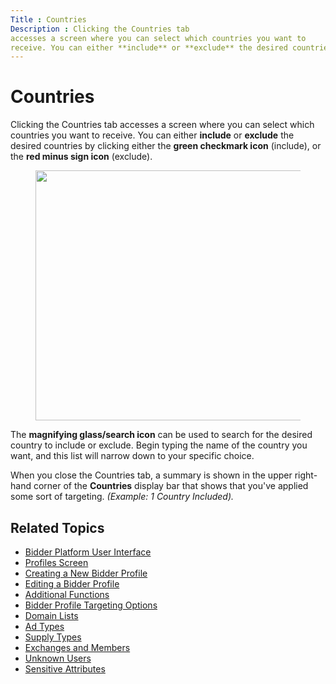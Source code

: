 ```yaml
---
Title : Countries
Description : Clicking the Countries tab
accesses a screen where you can select which countries you want to
receive. You can either **include** or **exclude** the desired countries
---
```



# Countries



Clicking the Countries tab
accesses a screen where you can select which countries you want to
receive. You can either **include** or **exclude** the desired countries
by clicking either the **green checkmark icon** (include), or the **red
minus sign icon** (exclude).

<figure class="fig fignone">
<p><img src="images/countries-figure-1.png" class="image" width="615"
height="400" /></p>
</figure>

The **magnifying glass/search icon** can be used to search for the
desired country to include or exclude. Begin typing the name of the
country you want, and this list will narrow down to your specific
choice.

When you close the Countries tab,
a summary is shown in the upper right-hand corner of the **Countries**
display bar that shows that you've applied some sort of targeting.
*(Example: 1 Country Included).*

<div id="ID-00007a95__section_phj_jtq_pwb" >

## Related Topics

- <a
  href="https://docs.xandr.com/bundle/xandr-bidders/page/bidder-platform-user-interface.html"
  class="xref" target="_blank">Bidder Platform User Interface</a>
- <a
  href="https://docs.xandr.com/bundle/xandr-bidders/page/profiles-screen.html"
  class="xref" target="_blank">Profiles Screen</a>
- <a
  href="https://docs.xandr.com/bundle/xandr-bidders/page/creating-a-new-bidder-profile.html"
  class="xref" target="_blank">Creating a New Bidder Profile</a>
- <a
  href="https://docs.xandr.com/bundle/xandr-bidders/page/editing-a-bidder-profile.html"
  class="xref" target="_blank">Editing a Bidder Profile</a>
- <a
  href="https://docs.xandr.com/bundle/xandr-bidders/page/additional-functions.html"
  class="xref" target="_blank">Additional Functions</a>
- <a
  href="https://docs.xandr.com/bundle/xandr-bidders/page/bidder-profile-targeting-options.html"
  class="xref" target="_blank">Bidder Profile Targeting Options</a>
- <a
  href="https://docs.xandr.com/bundle/xandr-bidders/page/domain-lists.html"
  class="xref" target="_blank">Domain Lists</a>
- <a href="https://docs.xandr.com/bundle/xandr-bidders/page/ad-types.html"
  class="xref" target="_blank">Ad Types</a>
- <a
  href="https://docs.xandr.com/bundle/xandr-bidders/page/supply-types.html"
  class="xref" target="_blank">Supply Types</a>
- <a
  href="https://docs.xandr.com/bundle/xandr-bidders/page/exchanges-and-members.html"
  class="xref" target="_blank">Exchanges and Members</a>
- <a
  href="https://docs.xandr.com/bundle/xandr-bidders/page/unknown-users.html"
  class="xref" target="_blank">Unknown Users</a>
- <a
  href="https://docs.xandr.com/bundle/xandr-bidders/page/sensitive-attributes.html"
  class="xref" target="_blank">Sensitive Attributes</a>






